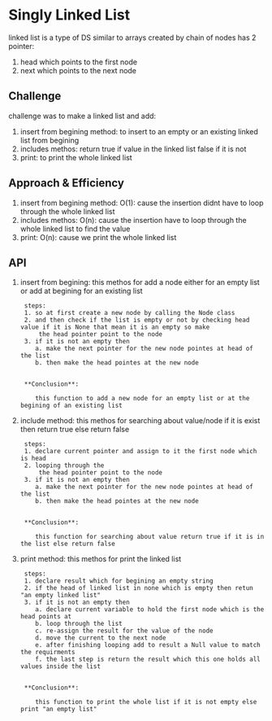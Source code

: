 # Singly Linked List
linked list is a type of DS similar to arrays created by chain of nodes
has 2 pointer: 
1. head which points to the first node
2. next which points to the next node

## Challenge
challenge was to make a linked list and add: 
1. insert from begining method:
 to insert to an empty or an existing linked list from begining 
2. includes methos: return true if value in the linked list false if it is not
3. print: to print the whole linked list

## Approach & Efficiency
1. insert from begining method:
 O(1): cause the insertion didnt have to loop through the whole linked list
2. includes methos:
O(n): cause the insertion have to loop through the whole linked list to find the value
3. print: 
O(n): cause we print the whole linked list 

## API
1. insert from begining: 
this methos for add a node either for an empty list or add at begining for an existing list
        
        steps:
        1. so at first create a new node by calling the Node class
        2. and then check if the list is empty or not by checking head value if it is None that mean it is an empty so make
            the head pointer point to the node
        3. if it is not an empty then 
           a. make the next pointer for the new node pointes at head of the list 
           b. then make the head pointes at the new node
           

        **Conclusion**:
           
           this function to add a new node for an empty list or at the begining of an existing list

2. include method: 
this methos for searching about value/node if it is exist then return true else return false
        
        steps:
        1. declare current pointer and assign to it the first node which is head
        2. looping through the 
            the head pointer point to the node
        3. if it is not an empty then 
           a. make the next pointer for the new node pointes at head of the list 
           b. then make the head pointes at the new node
           

        **Conclusion**:
           
           this function for searching about value return true if it is in the list else return false

3. print method: 
this methos for print the linked list
        
        steps:
        1. declare result which for begining an empty string
        2. if the head of linked list in none which is empty then retun "an empty linked list"
        3. if it is not an empty then 
           a. declare current variable to hold the first node which is the head points at 
           b. loop through the list 
           c. re-assign the result for the value of the node
           d. move the current to the next node
           e. after finishing looping add to result a Null value to match the requirments
           f. the last step is return the result which this one holds all values inside the list
           

        **Conclusion**:
           
           this function to print the whole list if it is not empty else print "an empty list"